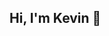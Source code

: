 ## Hi, I'm Kevin 👋

<!--
**kevinzhuang01/kevinzhuang01** is a ✨ _special_ ✨ repository because its `README.md` (this file) appears on your GitHub profile.

👩🏻‍💻 Computer Science Major at CSUF<br/>
🤔 My interest are in data analytics and machine learning, working on extracting insights from data and building predictive models!<br/>
💭 Currently learning and working with Big Data technologies!<br/>
